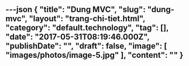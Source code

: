 ---json
{
    "title": "Dung MVC",
    "slug": "dung-mvc",
    "layout": "trang-chi-tiet.html",
    "category": "default.technology",
    "tag": [],
    "date": "2017-05-31T08:19:46.000Z",
    "publishDate": "",
    "draft": false,
    "image": [
        "images/photos/image-5.jpg"
    ],
    "__content__": ""
}
---
